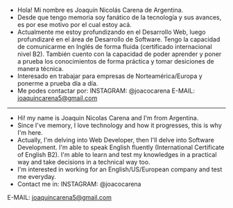- Hola! Mi nombre es Joaquín Nicolás Carena de Argentina.
- Desde que tengo memoria soy fanático de la tecnología y sus avances, es por ese motivo por el cual estoy acá.
- Actualmente me estoy profundizando en el Desarrollo Web, luego profundizaré en el área de Desarrollo de Software. Tengo la capacidad de comunicarme en Inglés
de forma fluida (certificado internacional nivel B2). También cuento con la capacidad de poder aprender y poner a prueba los conocimientos de forma práctica y tomar 
desiciones de manera técnica.
- Interesado en trabajar para empresas de Norteamérica/Europa y ponerme a prueba día a día.
- Me podes contactar por:
INSTAGRAM: @joacocarena
E-MAIL: joaquincarena5@gmail.com
--------------------------------------------------------------------------------------------------------------------------------------------------------------------------
- Hi! my name is Joaquin Nicolas Carena and I'm from Argentina.
- Since I've memory, I love technology and how it progresses, this is why I'm here.
- Actually, I'm delving into Web Developer, then I'll delve into Software Development. I'm able to speak English fluently (International Certificate of English B2). I'm
able to learn and test my knowledges in a practical way and take decisions in a technical way too.
- I'm interested in working for an English/US/European company and test me everyday.
- Contact me in:
INSTAGRAM: @joacocarena

E-MAIL: joaquincarena5@gmail.com
